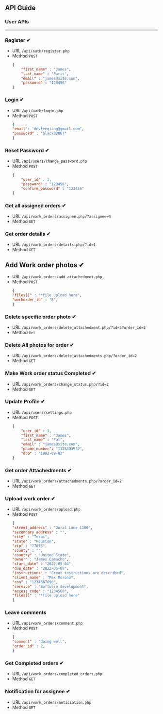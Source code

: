 ## API Guide

### User APIs
------------------------------------

### Register ✔
- URL ```/api/auth/register.php```  
- Method ```POST```  
    ```json
    {
        "first_name" : "James",
        "last_name" : "Paris",
        "email" : "james@site.com",
        "password" : "123456"
    }
    ```
 
### Login ✔
- URL ```/api/auth/login.php```  
- Method ```POST```  
    ```json
    {
    "email": "devleeqiang@gmail.com",
    "password" : "Slack0206!"
    }
    ```

### Reset Password ✔
- URL ```/api/users/change_password.php```  
- Method ```POST```  
    ```json
    {
        "user_id" : 3,
        "password" : "123456",
        "confirm_password" : "123456"
    }
    ```

### Get all assigned orders ✔
- URL ```/api/work_orders/assignee.php/?assignee=4```
- Method ```GET```

### Get order details ✔
- URL ```/api/work_orders/details.php/?id=1```  
- Method ```GET```  

## Add Work order photos ✔
- URL ```/api/work_orders/add_attachedment.php```  
- Method ```POST```  
    ```json
    {
    "files[]" : "*file upload here",
    "workorder_id" : "8",
    }
    ```

### Delete specific order photo ✔
- URL ```/api/work_orders/delete_attachedment.php/?id=2?order_id=2```  
- Method ```Get```  

### Delete All photos for order ✔
- URL ```/api/work_orders/delete_attachedments.php/?order_id=2```  
- Method ```GET```  

### Make Work order status Completed  ✔
- URL ```/api/work_orders/change_status.php/?id=2```
- Method ```GET```  
    
### Update Profile ✔
- URL ```/api/users/settings.php```  
- Method ```POST```  
    ```json
    {
        "user_id" : 3,
        "first_name" : "James",
        "last_name" : "Pat",
        "email" : "james@site.com",
        "phone_number": "1123493939",
        "dob" : "1992-09-02"
    }
    ```
### Get order Attachedments ✔
- URL ```/api/work_orders/attachedments.php/?order_id=2```  
- Method  ```GET```  

### Upload work order ✔  
- URL ```/api/work_orders/upload.php```  
- Method ```POST```  
    ```json
    {
    "street_address" : "Doral Lane 1100",
    "secondary_address" : "",
    "city" : "Texas",
    "state" : "Houston",
    "zip" : "77073",
    "county" : "",
    "country" : "United State",
    "owner" : "James Camacho",
    "start_date" : "2022-05-04",
    "due_date" : "2022-05-09",
    "instructions" : "Great instructions are described",
    "client_name" : "Max Morono",
    "con" : "1234567890",
    "service" : "Software development",
    "access_code" : "1234560",
    "files[]" : "*file upload here"
    }
    ```

### Leave comments
- URL ```/api/work_orders/comment.php```  
- Method ```POST```  
    ```json
    {
    "comment" : "doing well",
    "order_id" : 2,
    }
    ```

### Get Completed orders ✔
- URL ```/api/work_orders/completed_orders.php```  
- Method  ```GET```  

### Notification for assignee ✔
- URL ```/api/work_orders/noticiation.php```  
- Method  ```GET```